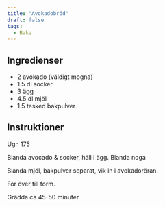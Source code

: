 ```yaml
---
title: "Avokadobröd"
draft: false
tags:
  - Baka
---
```


## Ingredienser
- 2 avokado (väldigt mogna)
- 1.5 dl socker
- 3 ägg
- 4.5 dl mjöl
- 1.5 tesked bakpulver

## Instruktioner
Ugn 175

Blanda avocado & socker, häll i ägg. Blanda noga

Blanda mjöl, bakpulver separat, vik in i avokadoröran.

För över till form.

Grädda ca 45-50 minuter
